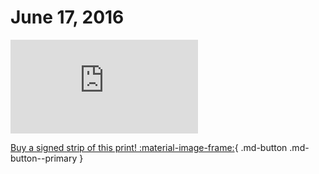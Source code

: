 # June 17, 2016

![](https://www.achewood.com/comic.php?date=06172016)

[Buy a signed strip of this print! :material-image-frame:](https://achewood-holiday-pop-up.myshopify.com/products/strip#06172016){ .md-button .md-button--primary }
